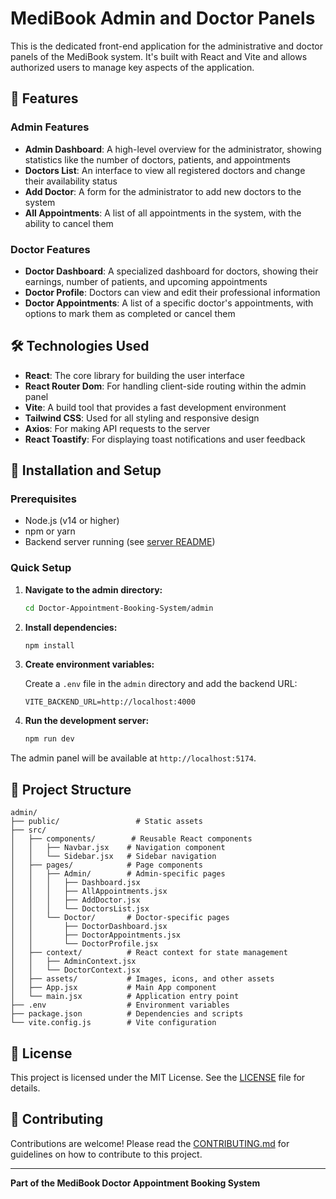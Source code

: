 # MediBook Admin and Doctor Panels

This is the dedicated front-end application for the administrative and doctor panels of the MediBook system. It's built with React and Vite and allows authorized users to manage key aspects of the application.

## 📂 Features

### Admin Features
- **Admin Dashboard**: A high-level overview for the administrator, showing statistics like the number of doctors, patients, and appointments
- **Doctors List**: An interface to view all registered doctors and change their availability status
- **Add Doctor**: A form for the administrator to add new doctors to the system
- **All Appointments**: A list of all appointments in the system, with the ability to cancel them

### Doctor Features
- **Doctor Dashboard**: A specialized dashboard for doctors, showing their earnings, number of patients, and upcoming appointments
- **Doctor Profile**: Doctors can view and edit their professional information
- **Doctor Appointments**: A list of a specific doctor's appointments, with options to mark them as completed or cancel them

## 🛠️ Technologies Used

- **React**: The core library for building the user interface
- **React Router Dom**: For handling client-side routing within the admin panel
- **Vite**: A build tool that provides a fast development environment
- **Tailwind CSS**: Used for all styling and responsive design
- **Axios**: For making API requests to the server
- **React Toastify**: For displaying toast notifications and user feedback

## 🚀 Installation and Setup

### Prerequisites

- Node.js (v14 or higher)
- npm or yarn
- Backend server running (see [server README](../server/README.md))

### Quick Setup

1. **Navigate to the admin directory:**
   ```bash
   cd Doctor-Appointment-Booking-System/admin
   ```

2. **Install dependencies:**
   ```bash
   npm install
   ```

3. **Create environment variables:**
   
   Create a `.env` file in the `admin` directory and add the backend URL:
   ```env
   VITE_BACKEND_URL=http://localhost:4000
   ```

4. **Run the development server:**
   ```bash
   npm run dev
   ```

The admin panel will be available at `http://localhost:5174`.

## 📁 Project Structure

```
admin/
├── public/                 # Static assets
├── src/
│   ├── components/        # Reusable React components
│   │   ├── Navbar.jsx    # Navigation component
│   │   └── Sidebar.jsx   # Sidebar navigation
│   ├── pages/            # Page components
│   │   ├── Admin/        # Admin-specific pages
│   │   │   ├── Dashboard.jsx
│   │   │   ├── AllAppointments.jsx
│   │   │   ├── AddDoctor.jsx
│   │   │   └── DoctorsList.jsx
│   │   └── Doctor/       # Doctor-specific pages
│   │       ├── DoctorDashboard.jsx
│   │       ├── DoctorAppointments.jsx
│   │       └── DoctorProfile.jsx
│   ├── context/          # React context for state management
│   │   ├── AdminContext.jsx
│   │   └── DoctorContext.jsx
│   ├── assets/           # Images, icons, and other assets
│   ├── App.jsx           # Main App component
│   └── main.jsx          # Application entry point
├── .env                  # Environment variables
├── package.json          # Dependencies and scripts
└── vite.config.js        # Vite configuration
```

## 📄 License

This project is licensed under the MIT License. See the [LICENSE](../LICENSE.md) file for details.

## 🤝 Contributing
Contributions are welcome! Please read the [CONTRIBUTING.md](CONTRIBUTING.md) for guidelines on how to contribute to this project.

---

**Part of the MediBook Doctor Appointment Booking System**

